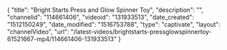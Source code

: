 {
    "title": "Bright Starts Press and Glow Spinner Toy",
    "description": "",
    "channelid": "114661406",
    "videoid": "131933513",
    "date_created": "1512150249",
    "date_modified": "1516753788",
    "type": "captivate",
    "layout": "channelVideo",
    "url": "\/latest-videos\/brightstarts-pressglowspinnertoy-61521667-mp4\/114661406-131933513"
}
